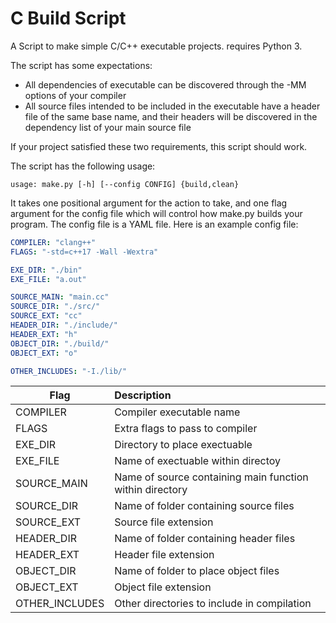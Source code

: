 # C Build Script

A Script to make simple C/C++ executable projects. requires Python 3.

The script has some expectations:
- All dependencies of executable can be discovered through the -MM options of your compiler
- All source files intended to be included in the executable have a header file of the same base name, and their headers will be discovered in the dependency list of your main source file

If your project satisfied these two requirements, this script should work.

The script has the following usage:
```
usage: make.py [-h] [--config CONFIG] {build,clean}
```
It takes one positional argument for the action to take, and one flag argument for the config file which will control how make.py builds your program. The config file is a YAML file. Here is an example config file:

```yml
COMPILER: "clang++"
FLAGS: "-std=c++17 -Wall -Wextra"

EXE_DIR: "./bin"
EXE_FILE: "a.out"

SOURCE_MAIN: "main.cc"
SOURCE_DIR: "./src/"
SOURCE_EXT: "cc"
HEADER_DIR: "./include/"
HEADER_EXT: "h"
OBJECT_DIR: "./build/"
OBJECT_EXT: "o"

OTHER_INCLUDES: "-I./lib/"
```

| Flag              | Description |
| ----              | :- |
| COMPILER          | Compiler executable name |
| FLAGS             | Extra flags to pass to compiler |
| EXE_DIR           | Directory to place exectuable |
| EXE_FILE          | Name of exectuable within directoy |
| SOURCE_MAIN       | Name of source containing main function within directory |
| SOURCE_DIR        | Name of folder containing source files |
| SOURCE_EXT        | Source file extension |
| HEADER_DIR        | Name of folder containing header files |
| HEADER_EXT        | Header file extension |
| OBJECT_DIR        | Name of folder to place object files |
| OBJECT_EXT        | Object file extension |
| OTHER_INCLUDES    | Other directories to include in compilation |